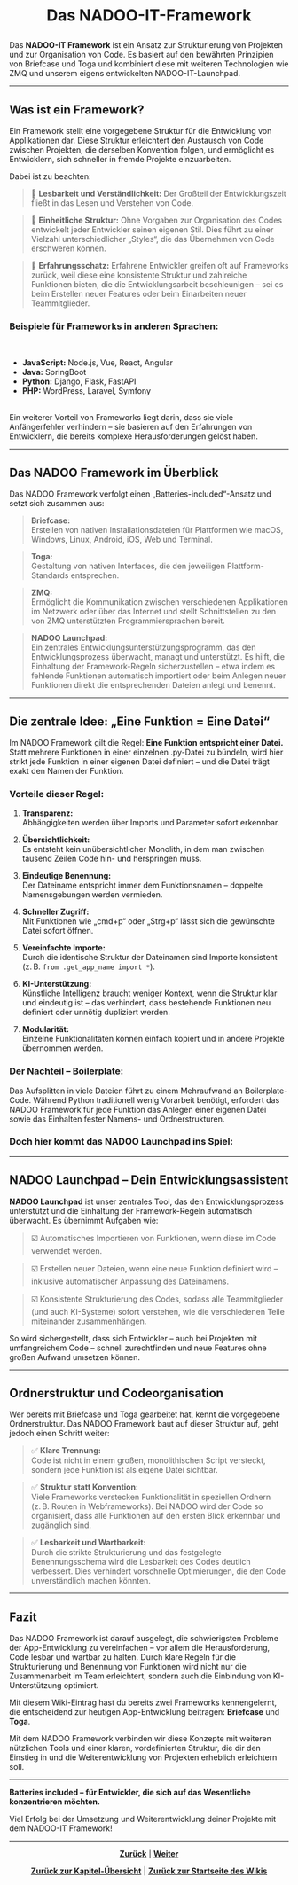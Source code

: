# <p align="center">Das NADOO-IT-Framework</p>

Das **NADOO-IT Framework** ist ein Ansatz zur Strukturierung von Projekten und zur Organisation von Code. Es basiert auf den bewährten Prinzipien von Briefcase und Toga und kombiniert diese mit weiteren Technologien wie ZMQ und unserem eigens entwickelten NADOO-IT-Launchpad.

---

## Was ist ein Framework?

Ein Framework stellt eine vorgegebene Struktur für die Entwicklung von Applikationen dar. Diese Struktur erleichtert den Austausch von Code zwischen Projekten, die derselben Konvention folgen, und ermöglicht es Entwicklern, sich schneller in fremde Projekte einzuarbeiten.  

Dabei ist zu beachten:  

>🔎 **Lesbarkeit und Verständlichkeit:** Der Großteil der Entwicklungszeit fließt in das Lesen und Verstehen von Code.  

>🧱 **Einheitliche Struktur:** Ohne Vorgaben zur Organisation des Codes entwickelt jeder Entwickler seinen eigenen Stil. Dies führt zu einer Vielzahl unterschiedlicher „Styles“, die das Übernehmen von Code erschweren können.  

>🧠 **Erfahrungsschatz:** Erfahrene Entwickler greifen oft auf Frameworks zurück, weil diese eine konsistente Struktur und zahlreiche Funktionen bieten, die die Entwicklungsarbeit beschleunigen – sei es beim Erstellen neuer Features oder beim Einarbeiten neuer Teammitglieder.


### **Beispiele für Frameworks in anderen Sprachen:**  
<br>

- **JavaScript:** Node.js, Vue, React, Angular  
- **Java:** SpringBoot  
- **Python:** Django, Flask, FastAPI  
- **PHP:** WordPress, Laravel, Symfony

<br>
Ein weiterer Vorteil von Frameworks liegt darin, dass sie viele Anfängerfehler verhindern – sie basieren auf den Erfahrungen von Entwicklern, die bereits komplexe Herausforderungen gelöst haben.

---

## Das NADOO Framework im Überblick

Das NADOO Framework verfolgt einen „Batteries-included“-Ansatz und setzt sich zusammen aus:

>**Briefcase:**  
  Erstellen von nativen Installationsdateien für Plattformen wie macOS, Windows, Linux, Android, iOS, Web und Terminal.

>**Toga:**  
  Gestaltung von nativen Interfaces, die den jeweiligen Plattform-Standards entsprechen.

>**ZMQ:**  
  Ermöglicht die Kommunikation zwischen verschiedenen Applikationen im Netzwerk oder über das Internet und stellt Schnittstellen zu den von ZMQ unterstützten Programmiersprachen bereit.

>**NADOO Launchpad:**  
  Ein zentrales Entwicklungsunterstützungsprogramm, das den Entwicklungsprozess überwacht, managt und unterstützt. Es hilft, die Einhaltung der Framework-Regeln sicherzustellen – etwa indem es fehlende Funktionen automatisch importiert oder beim Anlegen neuer Funktionen direkt die entsprechenden Dateien anlegt und benennt.

---

## Die zentrale Idee: „Eine Funktion = Eine Datei“

Im NADOO Framework gilt die Regel: **Eine Funktion entspricht einer Datei.**  
Statt mehrere Funktionen in einer einzelnen .py-Datei zu bündeln, wird hier strikt jede Funktion in einer eigenen Datei definiert – und die Datei trägt exakt den Namen der Funktion.

### **Vorteile dieser Regel:**

1. **Transparenz:**  
   Abhängigkeiten werden über Imports und Parameter sofort erkennbar.

2. **Übersichtlichkeit:**  
   Es entsteht kein unübersichtlicher Monolith, in dem man zwischen tausend Zeilen Code hin- und herspringen muss.

3. **Eindeutige Benennung:**  
   Der Dateiname entspricht immer dem Funktionsnamen – doppelte Namensgebungen werden vermieden.

4. **Schneller Zugriff:**  
   Mit Funktionen wie „cmd+p“ oder „Strg+p“ lässt sich die gewünschte Datei sofort öffnen.

5. **Vereinfachte Importe:**  
   Durch die identische Struktur der Dateinamen sind Importe konsistent (z. B. `from .get_app_name import *`).

6. **KI-Unterstützung:**  
   Künstliche Intelligenz braucht weniger Kontext, wenn die Struktur klar und eindeutig ist – das verhindert, dass bestehende Funktionen neu definiert oder unnötig dupliziert werden.

7. **Modularität:**  
   Einzelne Funktionalitäten können einfach kopiert und in andere Projekte übernommen werden.

### **Der Nachteil – Boilerplate:**  
Das Aufsplitten in viele Dateien führt zu einem Mehraufwand an Boilerplate-Code. Während Python traditionell wenig Vorarbeit benötigt, erfordert das NADOO Framework für jede Funktion das Anlegen einer eigenen Datei sowie das Einhalten fester Namens- und Ordnerstrukturen.  

### Doch hier kommt das **NADOO Launchpad** ins Spiel:

---

## NADOO Launchpad – Dein Entwicklungsassistent

**NADOO Launchpad** ist unser zentrales Tool, das den Entwicklungsprozess unterstützt und die Einhaltung der Framework-Regeln automatisch überwacht. Es übernimmt Aufgaben wie:

>☑️ Automatisches Importieren von Funktionen, wenn diese im Code verwendet werden.

>☑️ Erstellen neuer Dateien, wenn eine neue Funktion definiert wird – inklusive automatischer Anpassung des Dateinamens.

>☑️ Konsistente Strukturierung des Codes, sodass alle Teammitglieder (und auch KI-Systeme) sofort verstehen, wie die verschiedenen Teile miteinander zusammenhängen.

So wird sichergestellt, dass sich Entwickler – auch bei Projekten mit umfangreichem Code – schnell zurechtfinden und neue Features ohne großen Aufwand umsetzen können.

---

## Ordnerstruktur und Codeorganisation

Wer bereits mit Briefcase und Toga gearbeitet hat, kennt die vorgegebene Ordnerstruktur. Das NADOO Framework baut auf dieser Struktur auf, geht jedoch einen Schritt weiter:

>✅ **Klare Trennung:**  
  Code ist nicht in einem großen, monolithischen Script versteckt, sondern jede Funktion ist als eigene Datei sichtbar.

>✅ **Struktur statt Konvention:**  
  Viele Frameworks verstecken Funktionalität in speziellen Ordnern (z. B. Routen in Webframeworks). Bei NADOO wird der Code so organisiert, dass alle Funktionen auf den ersten Blick erkennbar und zugänglich sind.

> ✅ **Lesbarkeit und Wartbarkeit:**  
  Durch die strikte Strukturierung und das festgelegte Benennungsschema wird die Lesbarkeit des Codes deutlich verbessert. Dies verhindert vorschnelle Optimierungen, die den Code unverständlich machen könnten.

---

## Fazit

Das NADOO Framework ist darauf ausgelegt, die schwierigsten Probleme der App-Entwicklung zu vereinfachen – vor allem die Herausforderung, Code lesbar und wartbar zu halten. Durch klare Regeln für die Strukturierung und Benennung von Funktionen wird nicht nur die Zusammenarbeit im Team erleichtert, sondern auch die Einbindung von KI-Unterstützung optimiert.

Mit diesem Wiki-Eintrag hast du bereits zwei Frameworks kennengelernt, die entscheidend zur heutigen App-Entwicklung beitragen: **Briefcase** und **Toga**. 

Mit dem NADOO Framework verbinden wir diese Konzepte mit weiteren nützlichen Tools und einer klaren, vordefinierten Struktur, die dir den Einstieg in und die Weiterentwicklung von Projekten erheblich erleichtern soll.

---

**Batteries included – für Entwickler, die sich auf das Wesentliche konzentrieren möchten.**

Viel Erfolg bei der Umsetzung und Weiterentwicklung deiner Projekte mit dem NADOO-IT Framework!

---

<p align="center">
<a href="/docs/06-entwicklung/06-frameworks/README.md"><strong>Zurück</strong></a> | 
<a href="/docs/06-entwicklung/06-frameworks/02-briefcase_und_toga/README.md"><strong>Weiter</strong></a>
</p>

<p align="center">
<a href="/docs/06-entwicklung/06-frameworks/README.md/#dieses-thema-beinhaltet-folgende-kapitel"><strong>Zurück zur Kapitel-Übersicht</strong></a> | <a href="/docs/00-willkommen/README.md"><strong>Zurück zur Startseite des Wikis</strong></a>
</p>

